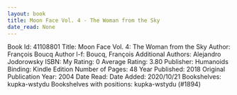 ```yaml
---
layout: book
title: Moon Face Vol. 4 - The Woman from the Sky
date_read: None
---
```


Book Id: 41108801
Title: Moon Face Vol. 4: The Woman from the Sky
Author: François Boucq
Author l-f: Boucq, François
Additional Authors: Alejandro Jodorowsky
ISBN: 
My Rating: 0
Average Rating: 3.80
Publisher: Humanoids
Binding: Kindle Edition
Number of Pages: 48
Year Published: 2018
Original Publication Year: 2004
Date Read: 
Date Added: 2020/10/21
Bookshelves: kupka-wstydu
Bookshelves with positions: kupka-wstydu (#1894)

